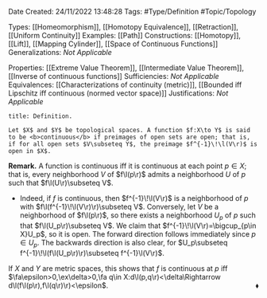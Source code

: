 <div class="topSpace"></div>

Date Created: 24/11/2022 13:48:28
Tags: #Type/Definition #Topic/Topology

Types: [[Homeomorphism]], [[Homotopy Equivalence]], [[Retraction]], [[Uniform Continuity]]
Examples: [[Path]]
Constructions: [[Homotopy]], [[Lift]], [[Mapping Cylinder]], [[Space of Continuous Functions]]
Generalizations: <i>Not Applicable</i>

Properties: [[Extreme Value Theorem]], [[Intermediate Value Theorem]], [[Inverse of continuous functions]]
Sufficiencies: <i>Not Applicable</i>
Equivalences: [[Characterizations of continuity (metric)]], [[Bounded iff Lipschitz iff continuous (normed vector space)]]
Justifications: <i>Not Applicable</i>

``` ad-Definition
title: Definition.

Let $X$ and $Y$ be topological spaces. A function $f:X\to Y$ is said to be <b>continuous</b> if preimages of open sets are open; that is, if for all open sets $V\subseteq Y$, the preimage $f^{-1}\!\l(V\r)$ is open in $X$.

```

<b>Remark.</b> A function is continuous iff it is continuous at each point $p\in X$; that is, every neighborhood $V$ of $f\l(p\r)$ admits a neighborhood $U$ of $p$ such that $f\l(U\r)\subseteq V$.
* Indeed, if $f$ is continuous, then $f^{-1}\!\l(V\r)$ is a neighborhood of $p$ with $f\l(f^{-1}\!\l(V\r)\r)\subseteq V$. Conversely, let $V$ be a neighborhood of $f\l(p\r)$, so there exists a neighborhood $U_p$ of $p$ such that $f\l(U_p\r)\subseteq V$. We claim that $f^{-1}\!\l(V\r)=\bigcup_{p\in X}U_p$, so it is open. The forward direction follows immediately since $p\in U_p$. The backwards direction is also clear, for $U_p\subseteq f^{-1}\!\l(f\l(U_p\r)\r)\subseteq f^{-1}\l(V\r)$.

If $X$ and $Y$ are metric spaces, this shows that $f$ is continuous at $p$ iff $\fa\epsilon>0,\ex\delta>0,\fa q\in X:d\l(p,q\r)<\delta\Rightarrow d\l(f\l(p\r),f\l(q\r)\r)<\epsilon$.<span style="float:right;">$\blacklozenge$</span>
